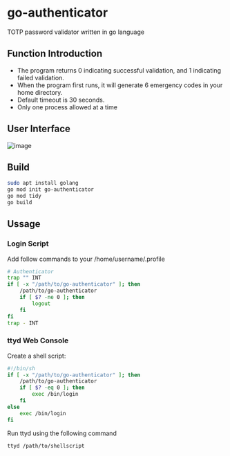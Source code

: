 # go-authenticator
TOTP password validator written in go language

## Function Introduction
- The program returns 0 indicating successful validation, and 1 indicating failed validation.
- When the program first runs, it will generate 6 emergency codes in your home directory.
- Default timeout is 30 seconds.
- Only one process allowed at a time

## User Interface
![image](https://github.com/loonpn/go-authenticator/assets/107356466/a0dc168d-94f4-49f3-ae43-dab4946a470b)

## Build
```bash
sudo apt install golang
go mod init go-authenticator
go mod tidy
go build
```

## Ussage
### Login Script
Add follow commands to your /home/username/.profile
```bash
# Authenticator
trap "" INT
if [ -x "/path/to/go-authenticator" ]; then
    /path/to/go-authenticator
    if [ $? -ne 0 ]; then
        logout
    fi
fi
trap - INT
```
### ttyd Web Console
Create a shell script:
```bash
#!/bin/sh
if [ -x "/path/to/go-authenticator" ]; then
    /path/to/go-authenticator
    if [ $? -eq 0 ]; then
        exec /bin/login
    fi
else
    exec /bin/login
fi
```
Run ttyd using the following command
```bash
ttyd /path/to/shellscript
```
